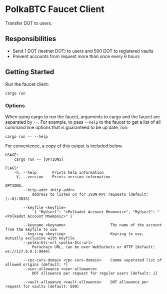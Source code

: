 # PolkaBTC Faucet Client

Transfer DOT to users.

## Responsibilities

- Send 1 DOT (testnet DOT) to users and 500 DOT to registered vaults
- Prevent accounts from request more than once every 6 hours

## Getting Started

Run the faucet client:

```
cargo run
```

### Options

When using cargo to run the faucet, arguments to cargo and the faucet are separated by `--`. For example, to pass `--help` to the faucet to get a list of all command line options that is guaranteed to be up date, run:

```
cargo run -- --help
```

For convenience, a copy of this output is included below.
```
USAGE:
    cargo run -- [OPTIONS]

FLAGS:
    -h, --help       Prints help information
    -V, --version    Prints version information

OPTIONS:
        --http-addr <http-addr>
            Address to listen on for JSON-RPC requests [default: [::0]:3033]

        --keyfile <keyfile>
            `{ "MyUser1": "<Polkadot Account Mnemonic>", "MyUser2": "<Polkadot Account Mnemonic>" }`

        --keyname <keyname>                    The name of the account from the keyfile to use
        --keyring <keyring>                    Keyring to use, mutually exclusive with keyfile
        --polka-btc-url <polka-btc-url>
            Parachain URL, can be over WebSockets or HTTP [default: ws://127.0.0.1:9944]

        --rpc-cors-domain <rpc-cors-domain>    Comma separated list of allowed origins [default: *]
        --user-allowance <user-allowance>
            DOT allowance per request for regular users [default: 1]

        --vault-allowance <vault-allowance>    DOT allowance per request for vaults [default: 500]
```
